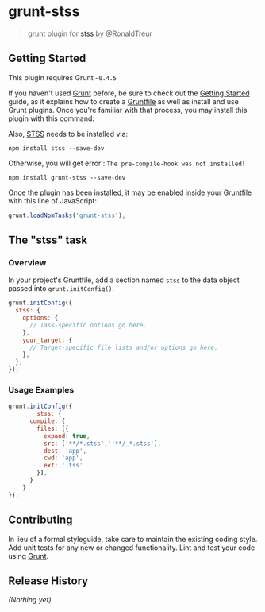 # grunt-stss

> grunt plugin for [stss](https://github.com/RonaldTreur/STSS) by @RonaldTreur

## Getting Started
This plugin requires Grunt `~0.4.5`

If you haven't used [Grunt](http://gruntjs.com/) before, be sure to check out the [Getting Started](http://gruntjs.com/getting-started) guide, as it explains how to create a [Gruntfile](http://gruntjs.com/sample-gruntfile) as well as install and use Grunt plugins. Once you're familiar with that process, you may install this plugin with this command:

Also, [STSS](https://github.com/RonaldTreur/STSS) needs to be installed via:

```shell
npm install stss --save-dev
```

Otherwise, you will get error :
`The pre-compile-hook was not installed!`

```shell
npm install grunt-stss --save-dev
```

Once the plugin has been installed, it may be enabled inside your Gruntfile with this line of JavaScript:

```js
grunt.loadNpmTasks('grunt-stss');
```

## The "stss" task

### Overview
In your project's Gruntfile, add a section named `stss` to the data object passed into `grunt.initConfig()`.

```js
grunt.initConfig({
  stss: {
    options: {
      // Task-specific options go here.
    },
    your_target: {
      // Target-specific file lists and/or options go here.
    },
  },
});
```

### Usage Examples


```js
grunt.initConfig({
		stss: {
      compile: {
        files: [{
          expand: true,
          src: ['**/*.stss','!**/_*.stss'],
          dest: 'app',
          cwd: 'app',
          ext: '.tss'
        }],
      }
    }
});
```

## Contributing
In lieu of a formal styleguide, take care to maintain the existing coding style. Add unit tests for any new or changed functionality. Lint and test your code using [Grunt](http://gruntjs.com/).

## Release History
_(Nothing yet)_
